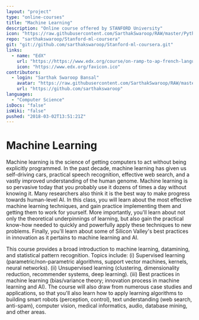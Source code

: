 ```yaml
---
layout: "project"
type: "online-courses"
title: "Machine Learning"
description: "Online course offered by STANFORD University"
icon: "https://raw.githubusercontent.com/SarthakSwaroop/RAW/master/Python-for-Data-Science_Icon.png"
repo: "sarthakswaroop/Stanford-ml-coursera"
git: "git://github.com/sarthakswaroop/Stanford-ml-coursera.git"
links: 
  - name: "EdX"
    url: "https://https://www.edx.org/course/on-ramp-to-ap-french-language-and-culture"
    icon: "https://www.edx.org/favicon.ico"
contributors: 
  - login: "Sarthak Swaroop Bansal"
    avatar: "https://raw.githubusercontent.com/SarthakSwaroop/RAW/master/mee.jpg"
    url: "https://github.com/sarthakswaroop"
languages: 
  - "Computer Science"
isDocs: "false"
isWiki: "false"
pushed: "2018-03-02T13:51:21Z"
---
```



# Machine Learning
Machine learning is the science of getting computers to act without being explicitly programmed. In the past decade, machine learning has given us self-driving cars, practical speech recognition, effective web search, and a vastly improved understanding of the human genome. Machine learning is so pervasive today that you probably use it dozens of times a day without knowing it. Many researchers also think it is the best way to make progress towards human-level AI. In this class, you will learn about the most effective machine learning techniques, and gain practice implementing them and getting them to work for yourself. More importantly, you'll learn about not only the theoretical underpinnings of learning, but also gain the practical know-how needed to quickly and powerfully apply these techniques to new problems. Finally, you'll learn about some of Silicon Valley's best practices in innovation as it pertains to machine learning and AI.

This course provides a broad introduction to machine learning, datamining, and statistical pattern recognition. Topics include: (i) Supervised learning (parametric/non-parametric algorithms, support vector machines, kernels, neural networks). (ii) Unsupervised learning (clustering, dimensionality reduction, recommender systems, deep learning). (iii) Best practices in machine learning (bias/variance theory; innovation process in machine learning and AI). The course will also draw from numerous case studies and applications, so that you'll also learn how to apply learning algorithms to building smart robots (perception, control), text understanding (web search, anti-spam), computer vision, medical informatics, audio, database mining, and other areas.
